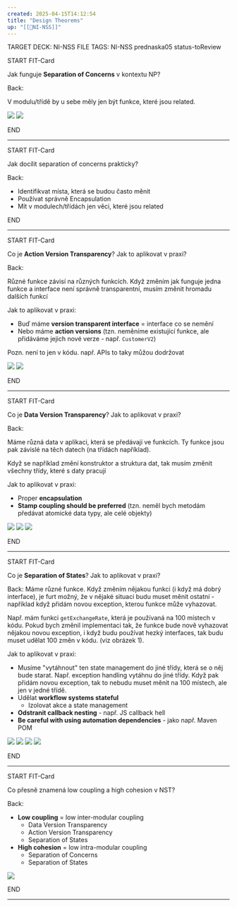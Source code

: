 ```yaml
---
created: 2025-04-15T14:12:54
title: "Design Theorems"
up: "[[📖NI-NSS]]"
---
```


TARGET DECK: NI-NSS
FILE TAGS: NI-NSS prednaska05 status-toReview


START
FIT-Card

Jak funguje **Separation of Concerns** v kontextu NP?

Back:

V modulu/třídě by u sebe měly jen být funkce, které jsou related.

<!-- ImageStart -->
![](../../Assets/Pasted%20image%2020250415141720.png)
![](../../Assets/Pasted%20image%2020250415141727.png)
<!-- ImageEnd -->
<!--ID: 1746518365546-->
END

---


START
FIT-Card

Jak docílit separation of concerns prakticky?

Back:

- Identifikvat místa, která se budou často měnit
- Používat správně Encapsulation
- Mít v modulech/třídách jen věci, které jsou related
<!--ID: 1746518365550-->
END

---


START
FIT-Card

Co je **Action Version Transparency**? Jak to aplikovat v praxi?

Back:

Různé funkce závisí na různých funkcích. Když změním jak funguje jedna funkce a interface není správně transparentní, musím změnit hromadu dalších funkcí

Jak to aplikovat v praxi:
- Buď máme **version transparent interface** = interface co se nemění
- Nebo máme **action versions** (tzn. neměníme existující funkce, ale přidáváme jejich nové verze - např. `CustomerV2`)

Pozn. není to jen v kódu. např. APIs to taky můžou dodržovat

<!-- ImageStart -->
![](../../Assets/Pasted%20image%2020250415142052.png)
![](../../Assets/Pasted%20image%2020250415142217.png)

<!-- ImageEnd -->
<!--ID: 1746518365553-->
END

---


START
FIT-Card

Co je **Data Version Transparency**? Jak to aplikovat v praxi?

Back:

Máme různá data v aplikaci, která se předávají ve funkcích. Ty funkce jsou pak závislé na těch datech (na třídách například).

Když se například změní konstruktor a struktura dat, tak musím změnit všechny třídy, které s daty pracují

Jak to aplikovat v praxi:
- Proper **encapsulation**
- **Stamp coupling should be preferred** (tzn. neměl bych metodám předávat atomické data typy, ale celé objekty)

<!-- DetailInfoStart -->
![](../../Assets/Pasted%20image%2020250415142516.png)
![](../../Assets/Pasted%20image%2020250415142524.png)
![](../../Assets/Pasted%20image%2020250415142539.png)
<!-- DetailInfoEnd -->
<!--ID: 1746518365555-->
END

---


START
FIT-Card

Co je **Separation of States**? Jak to aplikovat v praxi?

Back:
Máme různé funkce. Když změním nějakou funkci (i když má dobrý interface), je furt možný, že v nějaké situaci budu muset měnit ostatní - například když přidám novou exception, kterou funkce může vyhazovat.

Např. mám funkci `getExchangeRate`, která je používaná na 100 místech v kódu. Pokud bych změnil implementaci tak, že funkce bude nově vyhazovat nějakou novou exception, i když budu používat hezký interfaces, tak budu muset udělat 100 změn v kódu. (viz obrázek 1).

Jak to aplikovat v praxi:
- Musíme "vytáhnout" ten state management do jiné třídy, která se o něj bude starat. Např. exception handling vytáhnu do jiné třídy. Když pak přidám novou exception, tak to nebudu muset měnit na 100 místech, ale jen v jedné třídě.
- Udělat **workflow systems stateful**
	- Izolovat akce a state management
- **Odstranit callback nesting** - např. JS callback hell
- **Be careful with using automation dependencies** - jako např. Maven POM

<!-- ImageStart -->
![](../../Assets/Pasted%20image%2020250415142906.png)
![](../../Assets/Pasted%20image%2020250415142914.png)
![](../../Assets/Pasted%20image%2020250415142921.png)
![](../../Assets/Pasted%20image%2020250415142928.png)
<!-- ImageEnd -->
<!--ID: 1746518365558-->
END

---


START
FIT-Card

Co přesně znamená low coupling a high cohesion v NST?

Back:

- **Low coupling** = low inter-modular coupling
	- Data Version Transparency
	- Action Version Transparency
	- Separation of States
- **High cohesion** = low intra-modular coupling
	- Separation of Concerns
	- Separation of States

<!-- DetailInfoStart -->
![](../../Assets/Pasted%20image%2020250415143556.png)
<!-- DetailInfoEnd -->
<!--ID: 1746518365561-->
END

---
